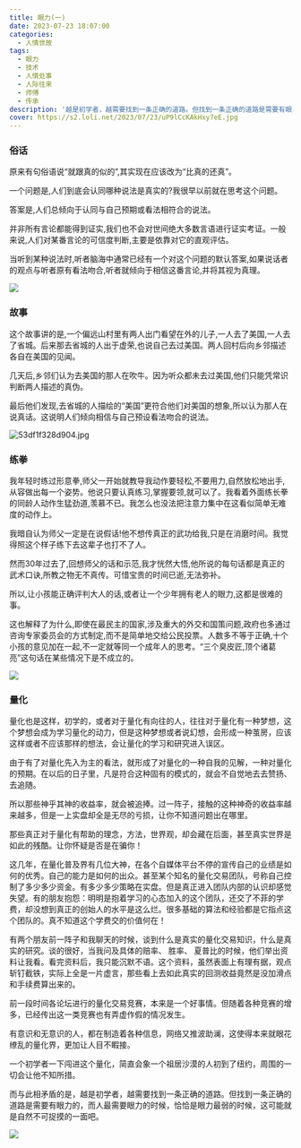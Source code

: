 ```yaml
---
title: 眼力(一)
date: 2023-07-23 18:07:00
categories:
  - 人情世故
tags:
  - 眼力
  - 技术
  - 人情处事
  - 人际往来
  - 师傅
  - 传承
description: '越是初学者，越需要找到一条正确的道路。但找到一条正确的道路是需要有眼力的，而人最需要眼力的时候，恰恰是眼力最弱的时候，这可能就是自然不可捉摸的一面吧'
cover: https://s2.loli.net/2023/07/23/uP9lCcKAkHxy7eE.jpg
---
```


### 俗话

原来有句俗语说“就跟真的似的”,其实现在应该改为“比真的还真”。

一个问题是,人们到底会认同哪种说法是真实的?我很早以前就在思考这个问题。

答案是,人们总倾向于认同与自己预期或看法相符合的说法。

并非所有言论都能得到证实,我们也不会对世间绝大多数言语进行证实考证。一般来说,人们对某番言论的可信度判断,主要是依靠对它的直观评估。

当听到某种说法时,听者脑海中通常已经有一个对这个问题的默认答案,如果说话者的观点与听者原有看法吻合,听者就倾向于相信这番言论,并将其视为真理。

![](https://s2.loli.net/2023/07/23/QYKueZGfIaRdvTB.jpg)

### 故事

这个故事讲的是,一个偏远山村里有两人出门看望在外的儿子,一人去了美国,一人去了省城。后来那去省城的人出于虚荣,也说自己去过美国。两人回村后向乡邻描述各自在美国的见闻。

几天后,乡邻们认为去美国的那人在吹牛。因为听众都未去过美国,他们只能凭常识判断两人描述的真伪。

最后他们发现,去省城的人描绘的“美国”更符合他们对美国的想象,所以认为那人在说真话。这说明人们倾向相信与自己预设看法吻合的说法。

![53df1f328d904.jpg](https://s2.loli.net/2023/07/23/gZ9A2PuWCUtae31.jpg)

### 练拳

我年轻时练过形意拳,师父一开始就教导我动作要轻松,不要用力,自然放松地出手,从容做出每一个姿势。他说只要认真练习,掌握要领,就可以了。我看着外面练长拳的同龄人动作生猛劲道,羡慕不已。我怎么也没法把注意力集中在这看似简单无难度的动作上。

我暗自认为师父一定是在说假话!他不想传真正的武功给我,只是在消磨时间。我觉得照这个样子练下去这辈子也打不了人。

然而30年过去了,回想师父的话和示范,我才恍然大悟,他所说的每句话都是真正的武术口诀,所教之物无不真传。可惜宝贵的时间已逝,无法弥补。

所以,让小孩能正确评判大人的话,或者让一个少年拥有老人的眼力,这都是很难的事。

这也解释了为什么,即使在最民主的国家,涉及重大的外交和国策问题,政府也多通过咨询专家委员会的方式制定,而不是简单地交给公民投票。人数多不等于正确,十个小孩的意见加在一起,不一定就等同一个成年人的思考。“三个臭皮匠,顶个诸葛亮”这句话在某些情况下是不成立的。

![](https://s2.loli.net/2023/07/23/68FOpajYv23QD4s.jpg)

### 量化

量化也是这样，初学的，或者对于量化有向往的人，往往对于量化有一种梦想，这个梦想会成为学习量化的动力，但是这种梦想或者说幻想，会形成一种茧房，应该这样或者不应该那样的想法，会让量化的学习和研究进入误区。

由于有了对量化先入为主的看法，就形成了对量化的一种自我的见解，一种对量化的预期。在以后的日子里，凡是符合这种固有的模式的，就会不自觉地去去赞扬、去追随。

所以那些神乎其神的收益率，就会被追捧。过一阵子，接触的这种神奇的收益率越来越多，但是一上实盘却全是无尽的亏损，让你不知道问题出在哪里。

那些真正对于量化有帮助的理念，方法，世界观，却会藏在后面，甚至真实世界是如此的残酷。让你怀疑是否是在骗你！

这几年，在量化普及界有几位大神，在各个自媒体平台不停的宣传自己的业绩是如何的优秀。自己的能力是如何的出众。甚至某个知名的量化交易团队，号称自己控制了多少多少资金。有多少多少策略在实盘。但是真正进入团队内部的认识却感觉失望。有的朋友抱怨：明明是抱着学习的心态加入的这个团队，还交了不菲的学费，却没想到真正的创始人的水平是这么烂。很多基础的算法和经验都是它指点这个团队的。真不知道这个学费交的价值何在！

有两个朋友前一阵子和我聊天的时候，谈到什么是真实的量化交易知识，什么是真实的研究。谈的很好，当我问及具体的赔率、 胜率、 夏普比的时候，他们举出资料让我看。看完资料后，我只能沉默不语。这个资料，虽然表面上有理有据，观点斩钉截铁，实际上全是一片虚言，那些看上去如此真实的回测收益竟然是没加滑点和手续费算出来的。

前一段时间各论坛进行的量化交易竞赛，本来是一个好事情。但随着各种竞赛的增多，已经传出这一类竞赛也有弄虚作假的情况发生。

有意识和无意识的人，都在制造着各种信息，网络又推波助澜，这使得本来就眼花缭乱的量化界，更加让人目不睱接。

一个初学者一下闯进这个量化，简直会象一个祖居沙漠的人初到了纽约，周围的一切会让他不知所措。

而与此相矛盾的是，越是初学者，越需要找到一条正确的道路。但找到一条正确的道路是需要有眼力的，而人最需要眼力的时候，恰恰是眼力最弱的时候，这可能就是自然不可捉摸的一面吧。

![](https://s2.loli.net/2023/07/23/8AoN3wk1uQfGpWt.jpg)